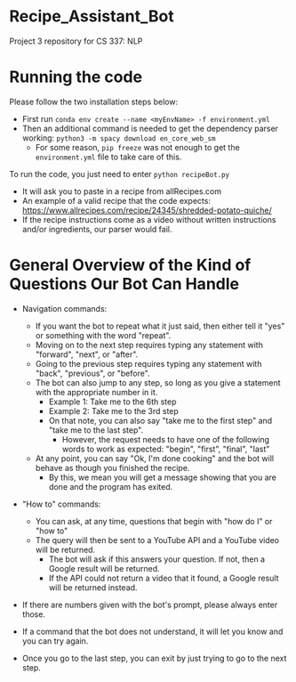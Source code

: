 # Recipe_Assistant_Bot
Project 3 repository for CS 337: NLP

# Running the code
Please follow the two installation steps below:
* First run `conda env create --name <myEnvName> -f environment.yml`
* Then an additional command is needed to get the dependency parser working: `python3 -m spacy download en_core_web_sm`
    * For some reason, `pip freeze` was not enough to get the `environment.yml` file to take care of this.

To run the code, you just need to enter `python recipeBot.py`
* It will ask you to paste in a recipe from allRecipes.com
* An example of a valid recipe that the code expects: https://www.allrecipes.com/recipe/24345/shredded-potato-quiche/
* If the recipe instructions come as a video without written instructions and/or ingredients, our parser would fail.

# General Overview of the Kind of Questions Our Bot Can Handle
* Navigation commands:
  * If you want the bot to repeat what it just said, then either tell it "yes" or something with the word "repeat".
  * Moving on to the next step requires typing any statement with "forward", "next", or "after".
  * Going to the previous step requires typing any statement with "back", "previous", or "before".
  * The bot can also jump to any step, so long as you give a statement with the appropriate number in it.
    * Example 1: Take me to the 6th step
    * Example 2: Take me to the 3rd step
    * On that note, you can also say "take me to the first step" and "take me to the last step".
      * However, the request needs to have one of the following words to work as expected: "begin", "first", "final", "last"
  * At any point, you can say "Ok, I'm done cooking" and the bot will behave as though you finished the recipe.
    * By this, we mean you will get a message showing that you are done and the program has exited.

* "How to" commands:
  * You can ask, at any time, questions that begin with "how do I" or "how to"
  * The query will then be sent to a YouTube API and a YouTube video will be returned.
    * The bot will ask if this answers your question. If not, then a Google result will be returned.
    * If the API could not return a video that it found, a Google result will be returned instead.

* If there are numbers given with the bot's prompt, please always enter those.
* If a command that the bot does not understand, it will let you know and you can try again.
* Once you go to the last step, you can exit by just trying to go to the next step.
